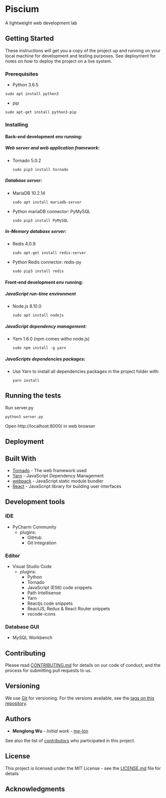 # Piscium 

A lightweight web development lab

## Getting Started

These instructions will get you a copy of the project up and running on your local machine for development and testing purposes. See deployment for notes on how to deploy the project on a live system.

### Prerequisites

* Python 3.6.5
```
sudo apt install python3
```
* pip
```
sudo apt-get install python3-pip
```

### Installing

#### Back-end development env running:

##### Web server and web application framework:
* Tornado 5.0.2
    ```
    sudo pip3 install tornado
    ```
##### Database server:
* MariaDB 10.2.14
    ```
    sudo apt install mariadb-server
    ```
* Python mariaDB connector: PyMySQL
    ```
    sudo pip3 install PyMySQL
    ```
##### In-Memory database server:
* Redis 4.0.9
    ```
    sudo apt-get install redis-server
    ```
* Python Redis connector: redis-py
    ```
    sudo pip3 install redis
    ```

#### Front-end development env running:
##### JavaScript run-time environment
* Node.js 8.10.0
    ```
    sudo apt install nodejs
    ```
##### JavaScript dependency management:
* Yarn 1.6.0 (npm comes witho node.js)
    ```
    sudo npm install -g yarn
    ```
##### JavaScripts dependencies packages:
* Use Yarn to install all dependencies packages in the project folder with:
    ```
    yarn install
    ```
## Running the tests
Run server.py
```
python3 server.py
```
Open http://localhost:8000/ in web browser

## Deployment

## Built With

* [Tornado](http://www.tornadoweb.org/en/stable/guide.html) - The web framework used
* [Yarn](https://yarnpkg.com/en/docs/) - JavaScript Dependency Management
* [webpack](https://webpack.js.org/concepts/) - JavaScript static module bundler
* [React](https://reactjs.org/docs/hello-world.html) - JavaScript library for building user interfaces

## Development tools
### IDE
* PyCharm Community
    * plugins:
        * GitHub
        * Git Integration
### Editor
* Visual Studio Code
    * plugins:
        * Python
        * Tornado
        * JavaScript (ES6) code snippets
        * Path Intellisense
        * Yarn
        * Reactjs code snippets
        * ReactJS, Redux & React Router snippets
        * vscode-icons
### Database GUI
* MySQL Workbench

## Contributing

Please read [CONTRIBUTING.md](https://gist.github.com/PurpleBooth/b24679402957c63ec426) for details on our code of conduct, and the process for submitting pull requests to us.

## Versioning

We use [Git](https://git-scm.com/doc) for versioning. For the versions available, see the [tags on this repository](https://github.com/your/project/tags).

## Authors

* **Menglong Wu** - *Initial work* - [me-lon](https://github.com/me-lon)

See also the list of [contributors](https://github.com/piscium-proj/piscium/graphs/contributors) who participated in this project.

## License

This project is licensed under the MIT License - see the [LICENSE.md](LICENSE.md) file for details

## Acknowledgments